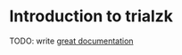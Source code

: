 # Introduction to trialzk

TODO: write [great documentation](http://jacobian.org/writing/what-to-write/)
